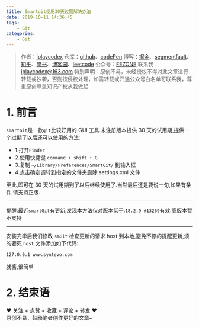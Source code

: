 ```yaml
---
title: Smartgit使用30天过期解决办法
date: 2019-10-11 14:36:45
tags:
    - Git
categories:
    - Git
---
```


> 作者：[iplaycodex](http://iplaycodex.com)
> 仓库：[github](https://github.com/iplaycodex)、[codePen](https://codepen.io/iplaycodex)
> 博客：[掘金](https://juejin.im/user/3597257774478359)、[segmentfault](https://segmentfault.com/u/iplaycodex)、[知乎](https://www.zhihu.com/people/CallMeAllenLliu)、[简书](https://www.jianshu.com/u/9cd27f169c7e)、[博客园](https://www.cnblogs.com/)、[leetcode](https://leetcode-cn.com/u/iplaycodex/)
> 公众号：[FEZONE](http://iplaycodex.com)
> 联系我：[iplaycodex@163.com](iplaycodex@163.com)
> 特别声明：原创不易，未经授权不得对此文章进行转载或抄袭，否则按侵权处理，如需转载或开通公众号白名单可联系我，尊重原创尊重知识产权从我做起

# 1. 前言

`smartGit`是一款`git`比较好用的 GUI 工具.未注册版本提供 30 天的试用期,提供一个过期了以后还可以使用的方法:

-   1.打开`Finder`
-   2.使用快捷键 `command + shift + G`
-   3.复制 `~/Library/Preferences/SmartGit/` 到输入框
-   4.点击确定调转到指定的文件夹删除 settings.xml 文件

至此,即可在 30 天的试用期到了以后继续使用了.当然最后还是要说一句,如果有条件,请支持正版.

---

提醒:最近`smartGit`有更新,发现本方法仅对版本低于:`18.2.9 #13269`有效.高版本暂不支持

---

安装完毕后我们修改 `smGit` 检查更新的请求 host 到本地,避免不停的提醒更新,烦的要死.`host` 文件添加如下代码:

```bash
127.0.0.1 www.syntevo.com
```

就酱,很简单

# 2. 结束语

❤️ 关注 + 点赞 + 收藏 + 评论 + 转发 ❤️ <br/>原创不易，鼓励笔者创作更好的文章~
